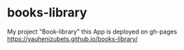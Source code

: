 # books-library
My project "Book-library"
this App is deployed on gh-pages https://yauhenizubets.github.io/books-library/
